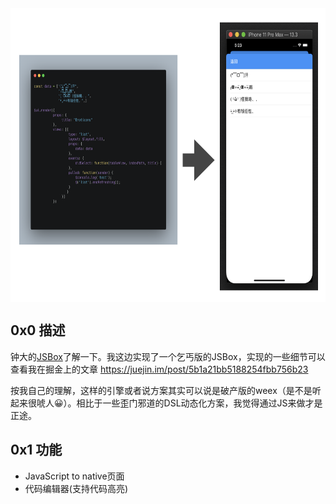  <div  align="center">    
 <img src="https://raw.githubusercontent.com/zhnnnnn/ZHNCosmos_GIFs/master/ZHNJSBox_demo_combine.png" width = "658" height = "470" alt="图片名称" align=center />
 </div>

## 0x0 描述
钟大的[JSBox](https://itunes.apple.com/cn/app/jsbox-%E5%88%9B%E9%80%A0%E4%BD%A0%E8%87%AA%E5%B7%B1%E7%9A%84%E5%B7%A5%E5%85%B7/id1312014438?mt=8)了解一下。我这边实现了一个乞丐版的JSBox，实现的一些细节可以查看我在掘金上的文章 https://juejin.im/post/5b1a21bb5188254fbb756b23 

按我自己的理解，这样的引擎或者说方案其实可以说是破产版的weex（是不是听起来很唬人😀）。相比于一些歪门邪道的DSL动态化方案，我觉得通过JS来做才是正途。

## 0x1 功能
+ JavaScript to native页面
+ 代码编辑器(支持代码高亮)

